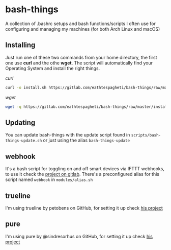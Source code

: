 # bash-things

A collection of .bashrc setups and bash functions/scripts I often use for configuring and managing my machines (for both Arch Linux and macOS)

## Installing

Just run one of these two commands from your home directory, the first one use **curl** and the othe **wget**. The script will automatically find your Operating System and install the right things.

*curl*

``` bash
curl -o install.sh https://gitlab.com/eathtespagheti/bash-things/raw/master/install.sh && chmod +x install.sh && ./install.sh && rm install.sh
```

*wget*

``` bash
wget -q https://gitlab.com/eathtespagheti/bash-things/raw/master/install.sh && chmod +x install.sh && ./install.sh && rm install.sh
```

## Updating

You can update bash-things with the update script found in `scripts/bash-things-update.sh` or just using the alias `bash-things-update`

## webhook

It's a bash script for toggling on and off smart devices via IFTTT webhooks, to use it check the [project on gitlab](https://gitlab.com/eathtespagheti/webhook.git).
There's a preconfigured alias for this script named `webhook` in `modules/alias.sh`

## trueline

I'm using trueline by petobens on GitHub, for setting it up check [his project](https://github.com/petobens/trueline)

## pure

I'm using pure by @sindresorhus on GitHub, for setting it up check [his project](https://github.com/sindresorhus/pure)
